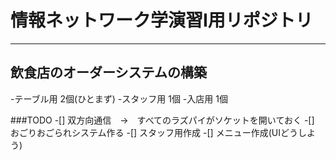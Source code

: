 # 情報ネットワーク学演習Ⅰ用リポジトリ
---
## 飲食店のオーダーシステムの構築

-テーブル用 2個(ひとまず)
-スタッフ用 1個
-入店用 1個

###TODO
-[] 双方向通信　→　すべてのラズパイがソケットを開いておく
-[] おごりおごられシステム作る
-[] スタッフ用作成
-[] メニュー作成(UIどうしよう)
